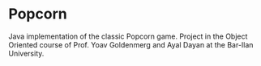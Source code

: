 # Popcorn
Java implementation of the classic Popcorn game. Project in the Object Oriented course of Prof. Yoav Goldenmerg and Ayal Dayan at the Bar-Ilan University. 
